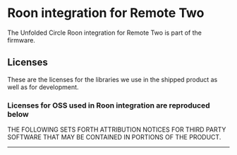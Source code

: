 # Roon integration for Remote Two

The Unfolded Circle Roon integration for Remote Two is part of the firmware.

## Licenses

These are the licenses for the libraries we use in the shipped product as well as for development.

### Licenses for OSS used in Roon integration are reproduced below

THE FOLLOWING SETS FORTH ATTRIBUTION NOTICES FOR THIRD PARTY SOFTWARE THAT MAY BE CONTAINED IN PORTIONS OF THE PRODUCT.

---
